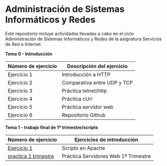 # Administración de Sistemas Informáticos y Redes
Este repositorio incluye actividades llevadas a cabo en el ciclo Administración de Sistemas Informáticos y Redes de la asignatura Servicios de Red e Internet

**Tema 0 - Introducción**

| Número de ejercicio | Descripción del ejercicio |
| --- | --- |
| Ejercicio 1 | Introducción a HTTP |
| Ejercicio 2 | Comparativa entre UDP y TCP |
| Ejercicio 3 | Práctica telnet/http |
| Ejercicio 4 | Práctica cUrl |
| Ejercicio 5 | Práctica servidor web |
| Ejercicio 6 | Repositorio Github |

**Tema 1 - trabajo final de 1º trimestre/scripts**

| Número de ejercicio | Ejercicios de introducción |
| --- | --- |
| [Ejercicio 1](Tema1/scripts.md) | Scripts en Apache |
| [practica 1 trimestre](Tema1/trabajo1trimestre.md) | Práctica Servidores Web 1º Trimestre |

